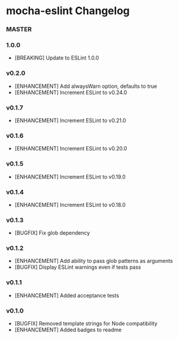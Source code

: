 # mocha-eslint Changelog

### MASTER

### 1.0.0
- [BREAKING] Update to ESLint 1.0.0

### v0.2.0
* [ENHANCEMENT] Add alwaysWarn option, defaults to true
* [ENHANCEMENT] Increment ESLint to v0.24.0

### v0.1.7
* [ENHANCEMENT] Increment ESLint to v0.21.0

### v0.1.6
* [ENHANCEMENT] Increment ESLint to v0.20.0

### v0.1.5
* [ENHANCEMENT] Increment ESLint to v0.19.0

### v0.1.4
* [ENHANCEMENT] Increment ESLint to v0.18.0

### v0.1.3
* [BUGFIX] Fix glob dependency

### v0.1.2
* [ENHANCEMENT] Add ability to pass glob patterns as arguments
* [BUGFIX] Display ESLint warnings even if tests pass

### v0.1.1
* [ENHANCEMENT] Added acceptance tests

### v0.1.0
* [BUGFIX] Removed template strings for Node compatibility
* [ENHANCEMENT] Added badges to readme
